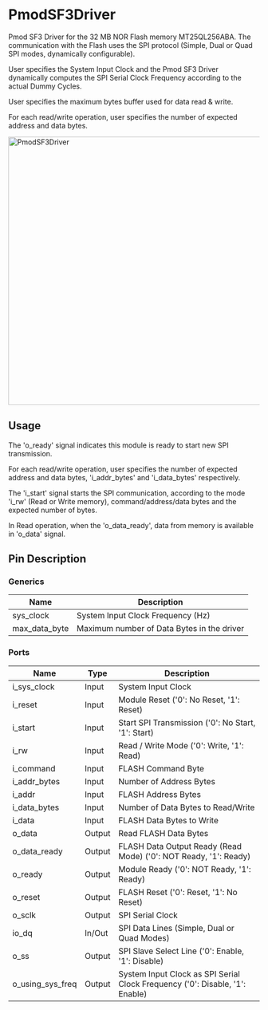 # PmodSF3Driver

Pmod SF3 Driver for the 32 MB NOR Flash memory MT25QL256ABA. The communication with the Flash uses the SPI protocol (Simple, Dual or Quad SPI modes, dynamically configurable).

User specifies the System Input Clock and the Pmod SF3 Driver dynamically computes the SPI Serial Clock Frequency according to the actual Dummy Cycles.

User specifies the maximum bytes buffer used for data read & write.

For each read/write operation, user specifies the number of expected address and data bytes.

<img width="538" alt="PmodSF3Driver" src="https://github.com/user-attachments/assets/1c51e211-b1c7-4501-8848-de7c385cea96" />

## Usage

The 'o_ready' signal indicates this module is ready to start new SPI transmission.

For each read/write operation, user specifies the number of expected address and data bytes, 'i_addr_bytes' and 'i_data_bytes' respectively.

The 'i_start' signal starts the SPI communication, according to the mode 'i_rw' (Read or Write memory), command/address/data bytes and the expected number of bytes.

In Read operation, when the 'o_data_ready', data from memory is available in 'o_data' signal.

## Pin Description

### Generics

| Name | Description |
| ---- | ----------- |
| sys_clock | System Input Clock Frequency (Hz) |
| max_data_byte | Maximum number of Data Bytes in the driver |

### Ports

| Name | Type | Description |
| ---- | ---- | ----------- |
| i_sys_clock | Input | System Input Clock |
| i_reset | Input | Module Reset ('0': No Reset, '1': Reset) |
| i_start | Input | Start SPI Transmission ('0': No Start, '1': Start) |
| i_rw | Input | Read / Write Mode ('0': Write, '1': Read) |
| i_command | Input | FLASH Command Byte |
| i_addr_bytes | Input | Number of Address Bytes |
| i_addr | Input | FLASH Address Bytes |
| i_data_bytes | Input | Number of Data Bytes to Read/Write |
| i_data | Input | FLASH Data Bytes to Write |
| o_data | Output | Read FLASH Data Bytes |
| o_data_ready | Output | FLASH Data Output Ready (Read Mode) ('0': NOT Ready, '1': Ready) |
| o_ready | Output | Module Ready ('0': NOT Ready, '1': Ready) |
| o_reset | Output | FLASH Reset ('0': Reset, '1': No Reset) |
| o_sclk | Output | SPI Serial Clock |
| io_dq | In/Out | SPI Data Lines (Simple, Dual or Quad Modes) |
| o_ss | Output | SPI Slave Select Line ('0': Enable, '1': Disable) |
| o_using_sys_freq | Output | System Input Clock as SPI Serial Clock Frequency ('0': Disable, '1': Enable) |
